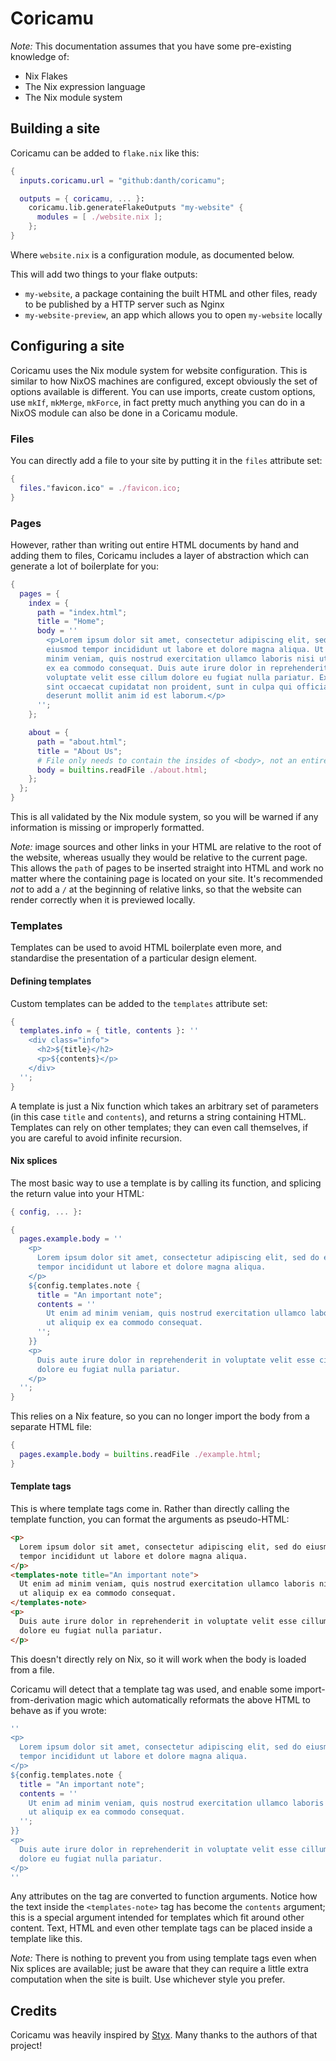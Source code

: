 # Coricamu

*Note:* This documentation assumes that you have some pre-existing knowledge of:
- Nix Flakes
- The Nix expression language
- The Nix module system

## Building a site

Coricamu can be added to `flake.nix` like this:

```nix
{
  inputs.coricamu.url = "github:danth/coricamu";

  outputs = { coricamu, ... }:
    coricamu.lib.generateFlakeOutputs "my-website" {
      modules = [ ./website.nix ];
    };
}
```

Where `website.nix` is a configuration module, as documented below.

This will add two things to your flake outputs:
- `my-website`, a package containing the built HTML and other files, ready to
  be published by a HTTP server such as Nginx
- `my-website-preview`, an app which allows you to open `my-website` locally

## Configuring a site

Coricamu uses the Nix module system for website configuration. This is similar
to how NixOS machines are configured, except obviously the set of options
available is different. You can use imports, create custom options, use `mkIf`,
`mkMerge`, `mkForce`, in fact pretty much anything you can do in a NixOS module
can also be done in a Coricamu module.

### Files

You can directly add a file to your site by putting it in the `files` attribute
set:

```nix
{
  files."favicon.ico" = ./favicon.ico;
}
```

### Pages

However, rather than writing out entire HTML documents by hand and adding them
to files, Coricamu includes a layer of abstraction which can generate a lot of
boilerplate for you:

```nix
{
  pages = {
    index = {
      path = "index.html";
      title = "Home";
      body = ''
        <p>Lorem ipsum dolor sit amet, consectetur adipiscing elit, sed do
        eiusmod tempor incididunt ut labore et dolore magna aliqua. Ut enim ad
        minim veniam, quis nostrud exercitation ullamco laboris nisi ut aliquip
        ex ea commodo consequat. Duis aute irure dolor in reprehenderit in
        voluptate velit esse cillum dolore eu fugiat nulla pariatur. Excepteur
        sint occaecat cupidatat non proident, sunt in culpa qui officia
        deserunt mollit anim id est laborum.</p>
      '';
    };

    about = {
      path = "about.html";
      title = "About Us";
      # File only needs to contain the insides of <body>, not an entire page
      body = builtins.readFile ./about.html;
    };
  };
}
```

This is all validated by the Nix module system, so you will be warned if any
information is missing or improperly formatted.

*Note:* image sources and other links in your HTML are relative to the root of
the website, whereas usually they would be relative to the current page. This
allows the `path` of pages to be inserted straight into HTML and work no matter
where the containing page is located on your site. It's recommended *not* to
add a `/` at the beginning of relative links, so that the website can render
correctly when it is previewed locally.

### Templates

Templates can be used to avoid HTML boilerplate even more, and standardise the
presentation of a particular design element.

#### Defining templates

Custom templates can be added to the `templates` attribute set:

```nix
{
  templates.info = { title, contents }: ''
    <div class="info">
      <h2>${title}</h2>
      <p>${contents}</p>
    </div>
  '';
}
```

A template is just a Nix function which takes an arbitrary set of parameters
(in this case `title` and `contents`), and returns a string containing HTML.
Templates can rely on other templates; they can even call themselves, if you
are careful to avoid infinite recursion.

#### Nix splices

The most basic way to use a template is by calling its function, and splicing
the return value into your HTML:

```nix
{ config, ... }:

{
  pages.example.body = ''
    <p>
      Lorem ipsum dolor sit amet, consectetur adipiscing elit, sed do eiusmod
      tempor incididunt ut labore et dolore magna aliqua.
    </p>
    ${config.templates.note {
      title = "An important note";
      contents = ''
        Ut enim ad minim veniam, quis nostrud exercitation ullamco laboris nisi
        ut aliquip ex ea commodo consequat.
      '';
    }}
    <p>
      Duis aute irure dolor in reprehenderit in voluptate velit esse cillum
      dolore eu fugiat nulla pariatur.
    </p>
  '';
}
```

This relies on a Nix feature, so you can no longer import the body from a
separate HTML file:

```nix
{
  pages.example.body = builtins.readFile ./example.html;
}
```

#### Template tags

This is where template tags come in. Rather than directly calling the template
function, you can format the arguments as pseudo-HTML:

```html
<p>
  Lorem ipsum dolor sit amet, consectetur adipiscing elit, sed do eiusmod
  tempor incididunt ut labore et dolore magna aliqua.
</p>
<templates-note title="An important note">
  Ut enim ad minim veniam, quis nostrud exercitation ullamco laboris nisi
  ut aliquip ex ea commodo consequat.
</templates-note>
<p>
  Duis aute irure dolor in reprehenderit in voluptate velit esse cillum
  dolore eu fugiat nulla pariatur.
</p>
```

This doesn't directly rely on Nix, so it will work when the body is loaded from
a file.

Coricamu will detect that a template tag was used, and enable some
import-from-derivation magic which automatically reformats the above HTML to
behave as if you wrote:

```nix
''
<p>
  Lorem ipsum dolor sit amet, consectetur adipiscing elit, sed do eiusmod
  tempor incididunt ut labore et dolore magna aliqua.
</p>
${config.templates.note {
  title = "An important note";
  contents = ''
    Ut enim ad minim veniam, quis nostrud exercitation ullamco laboris nisi
    ut aliquip ex ea commodo consequat.
  '';
}}
<p>
  Duis aute irure dolor in reprehenderit in voluptate velit esse cillum
  dolore eu fugiat nulla pariatur.
</p>
''
```

Any attributes on the tag are converted to function arguments. Notice how the
text inside the `<templates-note>` tag has become the `contents` argument; this
is a special argument intended for templates which fit around other content.
Text, HTML and even other template tags can be placed inside a template like
this.

*Note:* There is nothing to prevent you from using template tags even when Nix
splices are available; just be aware that they can require a little extra
computation when the site is built. Use whichever style you prefer.

## Credits

Coricamu was heavily inspired by [Styx](https://github.com/styx-static/styx).
Many thanks to the authors of that project!
